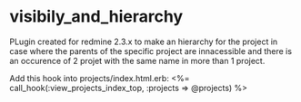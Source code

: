 visibily_and_hierarchy
======================
PLugin created for redmine 2.3.x to make an hierarchy for the project in case where the parents of the specific project are innacessible and there is an occurence of 2 projet with the same name in more than 1 project.

Add this hook into projects/index.html.erb: <%= call_hook(:view_projects_index_top, :projects => @projects) %>
